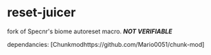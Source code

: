 # reset-juicer
fork of Specnr's biome autoreset macro. ***NOT VERIFIABLE***

dependancies: [Chunkmodhttps://github.com/Mario0051/chunk-mod]

